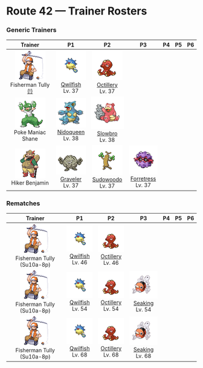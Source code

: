 # Route 42 — Trainer Rosters

### Generic Trainers

| Trainer | P1 | P2 | P3 | P4 | P5 | P6 |
|:-------:|:--:|:--:|:--:|:--:|:--:|:--:|
| ![Fisherman Tully (!)](../../assets/trainers/fisherman.png "Fisherman Tully (!)")<br>Fisherman Tully [(!)](#rematches) | ![Qwilfish](../../assets/sprites/qwilfish/front.gif "Qwilfish: The small spikes covering its body developed from scales. They inject a toxin that causes fainting.")<br>[Qwilfish](../../pokemon/qwilfish.md/)<br>Lv. 37 | ![Octillery](../../assets/sprites/octillery/front.gif "Octillery: It instinctively sneaks into rocky holes. If it gets sleepy, it steals the nest of a fellow OCTILLERY.")<br>[Octillery](../../pokemon/octillery.md/)<br>Lv. 37 |
| ![Poke Maniac Shane](../../assets/trainers/poke_maniac.png "Poke Maniac Shane")<br>Poke Maniac Shane | ![Nidoqueen](../../assets/sprites/nidoqueen/front.gif "Nidoqueen: It uses its scaly, rugged body to seal the entrance of its nest and protect its young from predators.")<br>[Nidoqueen](../../pokemon/nidoqueen.md/)<br>Lv. 38 | ![Slowbro](../../assets/sprites/slowbro/front.gif "Slowbro: Naturally dull to begin with, it lost its ability to feel pain due to SHELLDER’s seeping poison.")<br>[Slowbro](../../pokemon/slowbro.md/)<br>Lv. 38 |
| ![Hiker Benjamin](../../assets/trainers/hiker.png "Hiker Benjamin")<br>Hiker Benjamin | ![Graveler](../../assets/sprites/graveler/front.gif "Graveler: A slow walker, it rolls to move. It pays no attention to any object that happens to be in its path.")<br>[Graveler](../../pokemon/graveler.md/)<br>Lv. 37 | ![Sudowoodo](../../assets/sprites/sudowoodo/front.gif "Sudowoodo: It disguises itself as a tree to avoid attack. It hates water, so it will disappear if it starts raining.")<br>[Sudowoodo](../../pokemon/sudowoodo.md/)<br>Lv. 37 | ![Forretress](../../assets/sprites/forretress/front.gif "Forretress: It remains immovably rooted to its tree. It scatters pieces of its hard shell to drive its enemies away.")<br>[Forretress](../../pokemon/forretress.md/)<br>Lv. 37 |


### Rematches

| Trainer | P1 | P2 | P3 | P4 | P5 | P6 |
|:-------:|:--:|:--:|:--:|:--:|:--:|:--:|
| ![Fisherman Tully (Su10a-8p)](../../assets/trainers/fisherman.png "Fisherman Tully (Su10a-8p)")<br>Fisherman Tully (Su10a-8p) | ![Qwilfish](../../assets/sprites/qwilfish/front.gif "Qwilfish: The small spikes covering its body developed from scales. They inject a toxin that causes fainting.")<br>[Qwilfish](../../pokemon/qwilfish.md/)<br>Lv. 46 | ![Octillery](../../assets/sprites/octillery/front.gif "Octillery: It instinctively sneaks into rocky holes. If it gets sleepy, it steals the nest of a fellow OCTILLERY.")<br>[Octillery](../../pokemon/octillery.md/)<br>Lv. 46 |
| ![Fisherman Tully (Su10a-8p)](../../assets/trainers/fisherman.png "Fisherman Tully (Su10a-8p)")<br>Fisherman Tully (Su10a-8p) | ![Qwilfish](../../assets/sprites/qwilfish/front.gif "Qwilfish: The small spikes covering its body developed from scales. They inject a toxin that causes fainting.")<br>[Qwilfish](../../pokemon/qwilfish.md/)<br>Lv. 54 | ![Octillery](../../assets/sprites/octillery/front.gif "Octillery: It instinctively sneaks into rocky holes. If it gets sleepy, it steals the nest of a fellow OCTILLERY.")<br>[Octillery](../../pokemon/octillery.md/)<br>Lv. 54 | ![Seaking](../../assets/sprites/seaking/front.gif "Seaking: Using its horn, it bores holes in riverbed boulders, making nests to prevent its eggs from washing away.")<br>[Seaking](../../pokemon/seaking.md/)<br>Lv. 54 |
| ![Fisherman Tully (Su10a-8p)](../../assets/trainers/fisherman.png "Fisherman Tully (Su10a-8p)")<br>Fisherman Tully (Su10a-8p) | ![Qwilfish](../../assets/sprites/qwilfish/front.gif "Qwilfish: The small spikes covering its body developed from scales. They inject a toxin that causes fainting.")<br>[Qwilfish](../../pokemon/qwilfish.md/)<br>Lv. 68 | ![Octillery](../../assets/sprites/octillery/front.gif "Octillery: It instinctively sneaks into rocky holes. If it gets sleepy, it steals the nest of a fellow OCTILLERY.")<br>[Octillery](../../pokemon/octillery.md/)<br>Lv. 68 | ![Seaking](../../assets/sprites/seaking/front.gif "Seaking: Using its horn, it bores holes in riverbed boulders, making nests to prevent its eggs from washing away.")<br>[Seaking](../../pokemon/seaking.md/)<br>Lv. 68 |

